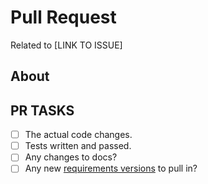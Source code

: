 # Pull Request

Related to [LINK TO ISSUE]

## About

<!-- any pertinent notes -->

## PR TASKS

<!-- a friendly nonbinding list of reminders -->

- [ ] The actual code changes.
- [ ] Tests written and passed.
- [ ] Any changes to docs?
- [ ] Any new
[requirements versions](https://github.com/GSA/inventory-app/blob/main/requirements.in.txt)
to pull in?
